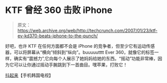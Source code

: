 # KTF 曾经 360 击败 iPhone

> 原文：<https://web.archive.org/web/http://techcrunch.com/2007/01/23/ktf-ev-kd370-beats-iphone-to-the-punch/>

好吧，也许 KTF 在任何方面都不会是 iPhone 的竞争者，但至少它有运动传感器，可以将屏幕从“横向”倾斜到“纵向”。buuuuutttt Ever 360，就像它的标签一样，确实有“震撼力”,它向每个人展示了她妈妈给她的东西。“摇动”功能非常棒，因为它可以让你通过摇动手腕跳到下一首曲目。嘿苹果，打败它！

[抖起来](https://web.archive.org/web/20170720102809/http://wow.telecomskorea.com/index.php?option=com_content&task=view&id=493&Itemid=50)【手机韩国电视】